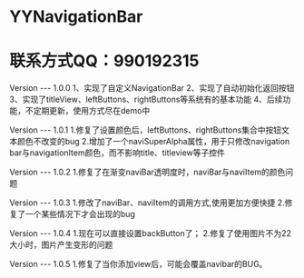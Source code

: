 # YYNavigationBar
# 联系方式QQ：990192315

Version --- 1.0.0
1、实现了自定义NavigationBar
2、实现了自动初始化返回按钮 
3、实现了titleView、leftButtons、rightButtons等系统有的基本功能 
4、后续功能，不定期更新，使用方式尽在demo中

Version --- 1.0.1
1.修复了设置颜色后，leftButtons、rightButtons集合中按钮文本颜色不改变的bug
2.增加了一个naviSuperAlpha属性，用于只修改navigation bar与navigationItem颜色，而不影响title、titleview等子控件

Version --- 1.0.2
1.修复了在渐变naviBar透明度时，naviBar与naviItem的颜色问题

Version --- 1.0.3
1.修改了naviBar、naviItem的调用方式,使用更加方便快捷
2.修复了一个某些情况下才会出现的bug

Version --- 1.0.4
1.现在可以直接设置backButton了；
2.修复了使用图片不为22大小时，图片产生变形的问题

Version --- 1.0.5
1.修复了当你添加view后，可能会覆盖navibar的BUG。